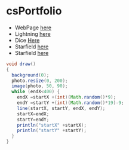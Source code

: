 # csPortfolio

* WebPage [here](https://shay16.github.io/testPage/swimPage/)
* Lightning [here](https://shay16.github.io/lightning2/)
* Dice [Here](https://shay16.github.io/Dice3/)
* Starfield [here](https://shay16.github.io/starfield5/)
* Starfield [here](https://shay16.github.io/starfield5/)
```Java
void draw()
{
  background(0);
  photo.resize(0, 200);
  image(photo, 50, 90);
  while (endX<400) {
    endX =startX +(int)(Math.random()*9);
    endY =startY +(int)(Math.random()*19)-9;
    line(startX, startY, endX, endY);
    startX=endX;
    startY=endY;
    println("startX" +startX);
    println("startY" +startY);
  }
}
```
